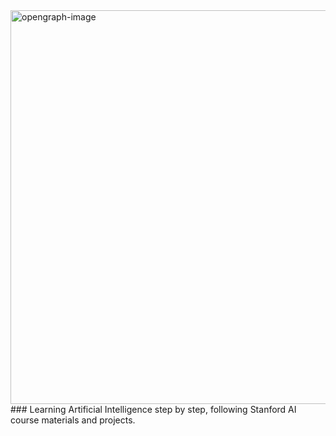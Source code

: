 
<img width="1200" height="630" alt="opengraph-image" src="https://github.com/user-attachments/assets/254d9d04-a062-41c8-940f-e0caef324e8b" />
### Learning Artificial Intelligence step by step, following Stanford AI course materials and projects.
